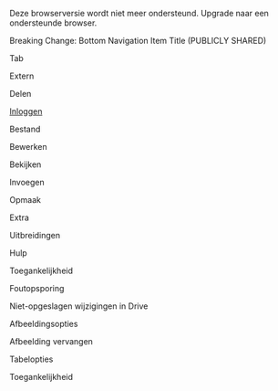 
Deze browserversie wordt niet meer ondersteund. Upgrade naar een ondersteunde browser.

Breaking Change: Bottom Navigation Item Title (PUBLICLY SHARED)

Tab

Extern

Delen

[Inloggen](https://accounts.google.com/ServiceLogin?service=wise&passive=1209600&osid=1&continue=https://docs.google.com/document/d/1L-2nPf5hbLGNoRvOSUmnxgUHahBVzW1ybhTXGY3ObDw/edit?usp%3Dsharing&followup=https://docs.google.com/document/d/1L-2nPf5hbLGNoRvOSUmnxgUHahBVzW1ybhTXGY3ObDw/edit?usp%3Dsharing&ltmpl=docs&ec=GAZAGQ)

Bestand

Bewerken

Bekijken

Invoegen

Opmaak

Extra

Uitbreidingen

Hulp

Toegankelijkheid

Foutopsporing

Niet-opgeslagen wijzigingen in Drive

Afbeeldingsopties

Afbeelding vervangen

Tabelopties

Toegankelijkheid
